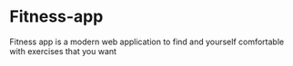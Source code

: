 # Fitness-app
Fitness app is a modern web application to find and yourself comfortable with exercises that you want
